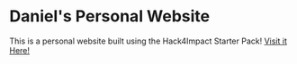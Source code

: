 # Daniel's Personal Website
This is a personal website built using the Hack4Impact Starter Pack!
<You can add any description you want here.>
[Visit it Here!](https://DannyAM2027.github.io)  
